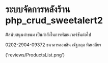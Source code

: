# ระบบจัดการหลังร้าน php_crud_sweetalert2

#สนับสนุนค่าขนม เป็นกำลังในการพัฒนเวอร์ชันต่อไป

0202-2904-09372 ธนาคารออมสิน ณัฐกฤต ทิศเสถียร

('reviews/ProductsList.png')
